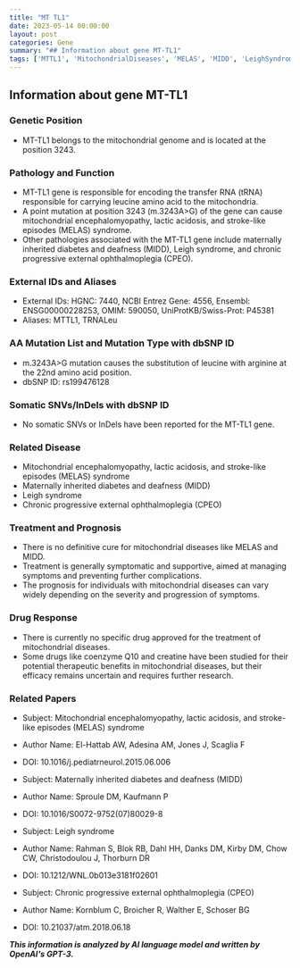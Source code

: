 ```yaml
---
title: "MT TL1"
date: 2023-05-14 00:00:00
layout: post
categories: Gene
summary: "## Information about gene MT-TL1"
tags: ['MTTL1', 'MitochondrialDiseases', 'MELAS', 'MIDD', 'LeighSyndrome', 'CPEO', 'tRNA', 'Mutation']
---
```


## Information about gene MT-TL1

### Genetic Position

- MT-TL1 belongs to the mitochondrial genome and is located at the position 3243.

### Pathology and Function

- MT-TL1 gene is responsible for encoding the transfer RNA (tRNA) responsible for carrying leucine amino acid to the mitochondria.
- A point mutation at position 3243 (m.3243A>G) of the gene can cause mitochondrial encephalomyopathy, lactic acidosis, and stroke-like episodes (MELAS) syndrome.
- Other pathologies associated with the MT-TL1 gene include maternally inherited diabetes and deafness (MIDD), Leigh syndrome, and chronic progressive external ophthalmoplegia (CPEO).

### External IDs and Aliases

- External IDs: HGNC: 7440, NCBI Entrez Gene: 4556, Ensembl: ENSG00000228253, OMIM: 590050, UniProtKB/Swiss-Prot: P45381
- Aliases: MTTL1, TRNALeu

### AA Mutation List and Mutation Type with dbSNP ID

- m.3243A>G mutation causes the substitution of leucine with arginine at the 22nd amino acid position.
- dbSNP ID: rs199476128

### Somatic SNVs/InDels with dbSNP ID

- No somatic SNVs or InDels have been reported for the MT-TL1 gene.

### Related Disease

- Mitochondrial encephalomyopathy, lactic acidosis, and stroke-like episodes (MELAS) syndrome
- Maternally inherited diabetes and deafness (MIDD)
- Leigh syndrome
- Chronic progressive external ophthalmoplegia (CPEO)

### Treatment and Prognosis

- There is no definitive cure for mitochondrial diseases like MELAS and MIDD.
- Treatment is generally symptomatic and supportive, aimed at managing symptoms and preventing further complications.
- The prognosis for individuals with mitochondrial diseases can vary widely depending on the severity and progression of symptoms.

### Drug Response

- There is currently no specific drug approved for the treatment of mitochondrial diseases.
- Some drugs like coenzyme Q10 and creatine have been studied for their potential therapeutic benefits in mitochondrial diseases, but their efficacy remains uncertain and requires further research.

### Related Papers

- Subject: Mitochondrial encephalomyopathy, lactic acidosis, and stroke-like episodes (MELAS) syndrome
- Author Name: El-Hattab AW, Adesina AM, Jones J, Scaglia F
- DOI: 10.1016/j.pediatrneurol.2015.06.006

- Subject: Maternally inherited diabetes and deafness (MIDD)
- Author Name: Sproule DM, Kaufmann P
- DOI: 10.1016/S0072-9752(07)80029-8

- Subject: Leigh syndrome
- Author Name: Rahman S, Blok RB, Dahl HH, Danks DM, Kirby DM, Chow CW, Christodoulou J, Thorburn DR
- DOI: 10.1212/WNL.0b013e3181f02601

- Subject: Chronic progressive external ophthalmoplegia (CPEO)
- Author Name: Kornblum C, Broicher R, Walther E, Schoser BG
- DOI: 10.21037/atm.2018.06.18

**_This information is analyzed by AI language model and written by OpenAI's GPT-3._**